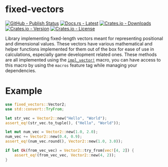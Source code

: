 # **fixed-vectors**

[![GitHub - Publish Status](https://img.shields.io/github/workflow/status/c1m50c/fixed-vectors/Publish?style=for-the-badge)](https://github.com/c1m50c/fixed-vectors/actions)
[![Docs.rs - Latest](https://img.shields.io/docsrs/fixed-vectors?style=for-the-badge)](https://docs.rs/fixed-vectors/latest/fixed_vectors/)
[![Crates.io - Downloads](https://img.shields.io/crates/d/fixed-vectors?style=for-the-badge)](https://crates.io/crates/fixed-vectors/)
[![Crates.io - Version](https://img.shields.io/crates/v/fixed-vectors?color=orange&style=for-the-badge)](https://crates.io/crates/fixed-vectors/)
[![Crates.io - License](https://img.shields.io/crates/l/fixed-vectors?style=for-the-badge)](https://crates.io/crates/fixed-vectors/)

Library implementing fixed-length vectors meant for representing positional and dimensional values. These vectors have various mathematical and helper functions implemented for them out of the box for ease of use in calculations, especially game development related ones. These methods are all implemented using the [`impl_vector!`](https://github.com/c1m50c/fixed-vectors/blob/main/src/macros/mod.rs) macro, you can have access to this macro by using the `macros` feature tag while managing your dependencies.

# Example

```rust
use fixed_vectors::Vector2;
use std::convert::TryFrom;

let str_vec = Vector2::new("Hello", "World");
assert_eq!(str_vec.to_tuple(), ("Hello", "World"));

let mut num_vec = Vector2::new(1.0, 2.0);
num_vec += Vector2::new(0.4, 0.9);
assert_eq!(num_vec.round(), Vector2::new(1.0, 3.0));

if let Ok(from_vec_vec) = Vector2::try_from(vec![4, 2]) {
    assert_eq!(from_vec_vec, Vector2::new(4, 2));
}
```